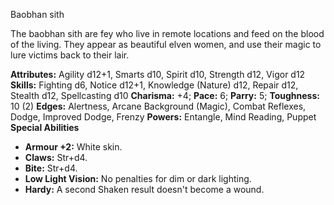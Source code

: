 Baobhan sith

The baobhan sith are fey who live in remote locations and feed on the
blood of the living. They appear as beautiful elven women, and use their
magic to lure victims back to their lair.

**Attributes:** Agility d12+1, Smarts d10, Spirit d10, Strength d12,
Vigor d12
**Skills:** Fighting d6, Notice d12+1, Knowledge (Nature) d12, Repair
d12, Stealth d12, Spellcasting d10
**Charisma:** +4; **Pace:** 6; **Parry:** 5; **Toughness:** 10 (2)
**Edges:** Alertness, Arcane Background (Magic), Combat Reflexes, Dodge,
Improved Dodge, Frenzy
**Powers:** Entangle, Mind Reading, Puppet
**Special Abilities**
- **Armour +2:** White skin.
- **Claws:** Str+d4.
- **Bite:** Str+d4.
- **Low Light Vision:** No penalties for dim or dark lighting.
- **Hardy:** A second Shaken result doesn't become a wound.


